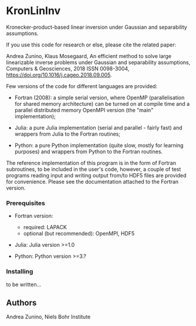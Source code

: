 # KronLinInv

 Kronecker-product-based linear inversion under Gaussian and separability assumptions.
 
 If you use this code for research or else, please cite the related paper:
 
Andrea Zunino, Klaus Mosegaard,
An efficient method to solve large linearizable inverse problems under Gaussian and separability assumptions,
Computers & Geosciences, 2018
ISSN 0098-3004, <https://doi.org/10.1016/j.cageo.2018.09.005>.


Few versions of the code for different languages are provided:

- Fortran (2008): a simple serial version, where OpenMP (parallelisation for shared memory architecture) can be turned on at compile time and a parallel distributed memory OpenMPI version (the "main" implementation);

- Julia: a pure Julia implementation (serial and parallel - fairly fast) and wrappers from Julia to the Fortran routines;

- Python: a pure Python implementation (quite slow, mostly for learning purposes) and wrappers from Python to the Fortran routines.

The reference implementation of this program is in the form of Fortran subroutines, to be included in the user's code, however, a couple of test programs reading input and writing output from/to HDF5 files are provided for convenience. Please see the documentation attached to the Fortran version.



### Prerequisites

- Fortran version:
   - required: LAPACK
   - optional (but recommended): OpenMPI, HDF5

- Julia: Julia version >=1.0

- Python: Python version >=3.?


### Installing


to be written...


## Authors
Andrea Zunino, 
Niels Bohr Institute